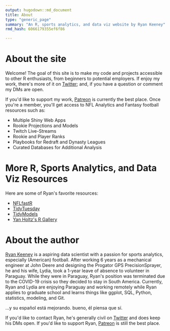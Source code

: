 ```yaml
---
output: hugodown::md_document
title: About
type: "generic_page"
summary: "An R, sports analytics, and data viz website by Ryan Keeney"
rmd_hash: 6066179355ef6f86

---
```


About the site
==============

Welcome! The goal of this site is to make my code and projects accessible to other R enthusiasts, from beginners to potential employers. If enjoy my work, there's more of it on [Twitter](https://twitter.com/rbkeeney); and, if you have a question or comment my DMs are open.

If you'd like to support my work, [Patreon](https://www.patreon.com/rbkeeney) is currently the best place. Once you're a member, you'll get access to NFL Analytics and Fantasy football resources such as:

-   Multiple Shiny Web Apps
-   Rookie Projections and Models
-   Twitch Live-Streams
-   Rookie and Player Ranks
-   Playbooks for Redraft and Dynasty Leagues
-   Curated Databases for Additional Analysis

More R, Sports Analytics, and Data Viz Resources
================================================

Here are some of Ryan's favorite resources:

-   [NFLfastR](https://mrcaseb.github.io/nflfastR/articles/beginners_guide.html)
-   [TidyTuesday](https://thomasmock.netlify.app/post/tidytuesday-a-weekly-social-data-project-in-r/)
-   [TidyModels](https://www.tidymodels.org/)
-   [Yan Holtz's R Gallery](https://www.r-graph-gallery.com/)

About the author
================

[Ryan Keeney](https://twitter.com/rbkeeney) is a aspiring data scientist with a passion for sports analytics, especially (American) football. After working 6 years as a mechanical engineer at John Deere and designing the Progator GPS PrecisionSprayer, he and his wife, Lydia, took a 1-year leave of absence to volunteer in Paraguay. While they were in Paraguay, Ryan's position was terminated due to the COVID-19 crisis so they decided to stay in South America. Currently, Ryan and Lydia are enjoying Paraguay and working remotely while Ryan applies to graduate school and learns things like ggplot, SQL, Python, statistics, modeling, and Git.

...y su español está mejorando. bueno, él piensa que sí.

If you'd like to contact Ryan, he's generally civil on [Twitter](https://twitter.com/rbkeeney) and does keep his DMs open. If you'd like to support Ryan, [Patreon](https://www.patreon.com/rbkeeney) is still the best place.

